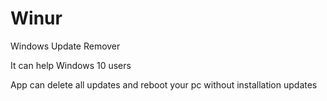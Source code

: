 # Winur
Windows Update Remover

It can help Windows 10 users

App can delete all updates and reboot your pc without installation updates
